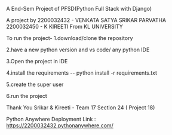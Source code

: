 A End-Sem Project of PFSD(Python Full Stack with Django)

A project by 2200032432 - VENKATA SATYA SRIKAR PARVATHA 2200032450 - K KIREETI From KL UNIVERSITY

To run the project- 1.download/clone the repository

2.have a new python version and vs code/ any python IDE

3.Open the project in IDE

4.install the requirements -- python install -r requirements.txt

5.create the super user

6.run the project

Thank You Srikar & Kireeti - Team 17 Section 24 ( Project 18)

Python Anywhere Deployment Link :
https://2200032432.pythonanywhere.com/

